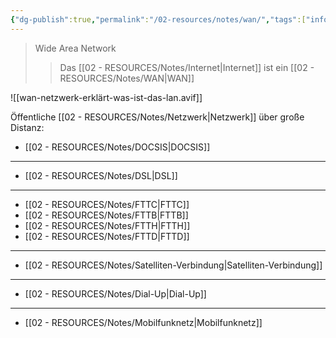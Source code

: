 ```yaml
---
{"dg-publish":true,"permalink":"/02-resources/notes/wan/","tags":["informatik/netzwerk"],"noteIcon":"","updated":"2025-09-10T16:35:40.006+02:00"}
---
```


> Wide Area Network
>>Das [[02 - RESOURCES/Notes/Internet\|Internet]] ist ein [[02 - RESOURCES/Notes/WAN\|WAN]]

![[wan-netzwerk-erklärt-was-ist-das-lan.avif]]

Öffentliche [[02 - RESOURCES/Notes/Netzwerk\|Netzwerk]] über große Distanz:
- [[02 - RESOURCES/Notes/DOCSIS\|DOCSIS]]
___
- [[02 - RESOURCES/Notes/DSL\|DSL]]
___
- [[02 - RESOURCES/Notes/FTTC\|FTTC]]
- [[02 - RESOURCES/Notes/FTTB\|FTTB]]
- [[02 - RESOURCES/Notes/FTTH\|FTTH]]
- [[02 - RESOURCES/Notes/FTTD\|FTTD]]
___
- [[02 - RESOURCES/Notes/Satelliten-Verbindung\|Satelliten-Verbindung]]
___
- [[02 - RESOURCES/Notes/Dial-Up\|Dial-Up]]
___
- [[02 - RESOURCES/Notes/Mobilfunknetz\|Mobilfunknetz]]